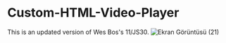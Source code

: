 # Custom-HTML-Video-Player
This is an updated version of Wes Bos's 11/JS30.
![Ekran Görüntüsü (21)](https://user-images.githubusercontent.com/104463962/175816944-92927274-b48d-4b3a-89da-49bb90ded440.png)
